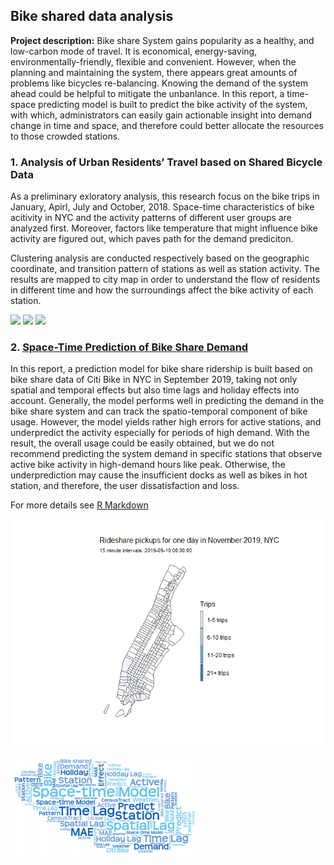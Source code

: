 ## Bike shared data analysis

**Project description:** Bike share System gains popularity as a healthy, and low-carbon mode of travel. It is economical, energy-saving, environmentally-friendly, flexible and convenient. However, when the planning and maintaining the system, there appears great amounts of problems like bicycles re-balancing. Knowing the demand of the system ahead could be helpful to mitigate the unbanlance. In this report, a time-space predicting model is built to predict the bike activity of the system, with which, administrators can easily gain actionable insight into demand change in time and space, and therefore could better allocate the resources to those crowded stations.

### 1. Analysis of Urban Residents’ Travel based on Shared Bicycle Data

As a preliminary exloratory analysis, this research focus on the bike trips in January, Apirl, July and October, 2018. Space-time characteristics of bike acitivity in NYC and the activity patterns of different user groups are analyzed first. Moreover, factors like temperature that might influence bike activity are figured out, which paves path for the demand prediciton. 

Clustering analysis are conducted respectively based on the geographic coordinate, and transition pattern of stations as well as station activity. The results are mapped to city map in order to understand the flow of residents in different time and how the surroundings affect the bike activity of each station.

<img src="images/bikeAnalysis1.jpg?raw=true"/>
<img src="images/bikeAnalysis2.jpg?raw=true"/>
<img src="images/bikeAnalysis3.jpg?raw=true"/>

### 2. [Space-Time Prediction of Bike Share Demand](/html/spacetime.html)

In this report, a prediction model for bike share ridership is built based on bike share data of Citi Bike in NYC in September 2019, taking not only spatial and temporal effects but also time lags and holiday effects into account. Generally, the model performs well in predicting the demand in the bike share system and can track the spatio-temporal component of bike usage. However, the model yields rather high errors for active stations, and underpredict the activity especially for periods of high demand. With the result, the overall usage could be easily obtained, but we do not recommend predicting the system demand in specific stations that observe active bike activity in high-demand hours like peak. Otherwise, the underprediction may cause the insufficient docks as well as bikes in hot station, and therefore, the user dissatisfaction and loss.

For more details see [R Markdown](/html/spacetime.html)

<img src="images/bikeActivity.gif?raw=true"/>
<br><br>
<img src="images/wordCloud_bike.png?raw=true" style="width:300px;align:middle">